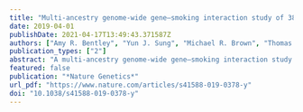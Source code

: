 ```yaml
---
title: "Multi-ancestry genome-wide gene–smoking interaction study of 387,272 individuals identifies new loci associated with serum lipids"
date: 2019-04-01
publishDate: 2021-04-17T13:49:43.371587Z
authors: ["Amy R. Bentley", "Yun J. Sung", "Michael R. Brown", "Thomas W. Winkler", "Aldi T. Kraja", "Ioanna Ntalla", "Karen Schwander", "Daniel I. Chasman", "Elise Lim", "Xuan Deng", "Xiuqing Guo", "Jingmin Liu", "Yingchang Lu", "Ching-Yu Cheng", "Xueling Sim", "Dina Vojinovic", "Jennifer E. Huffman", "Solomon K. Musani", "Changwei Li", "Mary F. Feitosa", "Melissa A. Richard", "Raymond Noordam", "Jenna Baker", "Guanjie Chen", "Hugues Aschard", "Traci M. Bartz", "Jingzhong Ding", "Rajkumar Dorajoo", "Alisa K. Manning", "Tuomo Rankinen", "Albert V. Smith", "Salman M. Tajuddin", "Wei Zhao", "Mariaelisa Graff", "Maris Alver", "Mathilde Boissel", "Jin Fang Chai", "Xu Chen", "Jasmin Divers", "Evangelos Evangelou", "Chuan Gao", "Anuj Goel", "Yanick Hagemeijer", "Sarah E. Harris", "Fernando P. Hartwig", "Meian He", "Andrea R. V. R. Horimoto", "Fang-Chi Hsu", "Yi-Jen Hung", "Anne U. Jackson", "Anuradhani Kasturiratne", "Pirjo Komulainen", "Brigitte Kühnel", "Karin Leander", "Keng-Hung Lin", "Jian’an Luan", "Leo-Pekka Lyytikäinen", "Nana Matoba", "Ilja M. Nolte", "Maik Pietzner", "Bram Prins", "Muhammad Riaz", "Antonietta Robino", "M. Abdullah Said", "Nicole Schupf", "Robert A. Scott", "Tamar Sofer", "Alena Stancáková", "Fumihiko Takeuchi", "Bamidele O. Tayo", "Peter J. van der Most", "Tibor V. Varga", "Tzung-Dau Wang", "Yajuan Wang", "Erin B. Ware", "Wanqing Wen", "Yong-Bing Xiang", "Lisa R. Yanek", "Weihua Zhang", "Jing Hua Zhao", "Adebowale Adeyemo", "Saima Afaq", "Najaf Amin", "Marzyeh Amini", "Dan E. Arking", "Zorayr Arzumanyan", "Tin Aung", "Christie Ballantyne", "R. Graham Barr", "Lawrence F. Bielak", "Eric Boerwinkle", "Erwin P. Bottinger", "Ulrich Broeckel", "Morris Brown", "Brian E. Cade", "Archie Campbell", "Mickaël Canouil", "Sabanayagam Charumathi", "Yii-Der Ida Chen", "Kaare Christensen", "Maria Pina Concas", "John M. Connell", "Lisa de las Fuentes", "H. Janaka de Silva", "Paul S. de Vries", "Ayo Doumatey", "Qing Duan", "Charles B. Eaton", "Ruben N. Eppinga", "Jessica D. Faul", "James S. Floyd", "Nita G. Forouhi", "Terrence Forrester", "Yechiel Friedlander", "Ilaria Gandin", "He Gao", "Mohsen Ghanbari", "Sina A. Gharib", "Bruna Gigante", "Franco Giulianini", "Hans J. Grabe", "C. Charles Gu", "Tamara B. Harris", "Sami Heikkinen", "Chew-Kiat Heng", "Makoto Hirata", "James E. Hixson", "M. Arfan Ikram", "Yucheng Jia", "Roby Joehanes", "Craig Johnson", "Jost Bruno Jonas", "Anne E. Justice", "Tomohiro Katsuya", "Chiea Chuen Khor", "Tuomas O. Kilpeläinen", "Woon-Puay Koh", "Ivana Kolcic", "Charles Kooperberg", "Jose E. Krieger", "Stephen B. Kritchevsky", "Michiaki Kubo", "Johanna Kuusisto", "Timo A. Lakka", "Carl D. Langefeld", "Claudia Langenberg", "Lenore J. Launer", "Benjamin Lehne", "Cora E. Lewis", "Yize Li", "Jingjing Liang", "Shiow Lin", "Ching-Ti Liu", "Jianjun Liu", "Kiang Liu", "Marie Loh", "Kurt K. Lohman", "Tin Louie", "Anna Luzzi", "Reedik Mägi", "Anubha Mahajan", "Ani W. Manichaikul", "Colin A. McKenzie", "Thomas Meitinger", "Andres Metspalu", "Yuri Milaneschi", "Lili Milani", "Karen L. Mohlke", "Yukihide Momozawa", "Andrew P. Morris", "Alison D. Murray", "Mike A. Nalls", "Matthias Nauck", "Christopher P. Nelson", "Kari E. North", "Jeffrey R. O’Connell", "Nicholette D. Palmer", "George J. Papanicolau", "Nancy L. Pedersen", "Annette Peters", "Patricia A. Peyser", "Ozren Polasek", "Neil Poulter", "Olli T. Raitakari", "Alex P. Reiner", "Frida Renström", "Treva K. Rice", "Stephen S. Rich", "Jennifer G. Robinson", "Lynda M. Rose", "Frits R. Rosendaal", "Igor Rudan", "Carsten O. Schmidt", "Pamela J. Schreiner", "William R. Scott", "Peter Sever", "Yuan Shi", "Stephen Sidney", "Mario Sims", "Jennifer A. Smith", "Harold Snieder", "John M. Starr", "Konstantin Strauch", "Heather M. Stringham", "Nicholas Y. Q. Tan", "Hua Tang", "Kent D. Taylor", "Yik Ying Teo", "Yih Chung Tham", "Henning Tiemeier", "Stephen T. Turner", "André G. Uitterlinden", "Diana van Heemst", "Melanie Waldenberger", "Heming Wang", "Lan Wang", "Lihua Wang", "Wen Bin Wei", "Christine A. Williams", "Gregory Wilson", "Mary K. Wojczynski", "Jie Yao", "Kristin Young", "Caizheng Yu", "Jian-Min Yuan", "Jie Zhou", "Alan B. Zonderman", "Diane M. Becker", "Michael Boehnke", "Donald W. Bowden", "John C. Chambers", "Richard S. Cooper", "Ulf de Faire", "Ian J. Deary", "Paul Elliott", "Tõnu Esko", "Martin Farrall", "Paul W. Franks", "Barry I. Freedman", "Philippe Froguel", "Paolo Gasparini", "Christian Gieger", "Bernardo L. Horta", "Jyh-Ming Jimmy Juang", "Yoichiro Kamatani", "Candace M. Kammerer", "Norihiro Kato", "Jaspal S. Kooner", "Markku Laakso", "Cathy C. Laurie", "I.-Te Lee", "Terho Lehtimäki", "Patrik K. E. Magnusson", "Albertine J. Oldehinkel", "Brenda W. J. H. Penninx", "Alexandre C. Pereira", "Rainer Rauramaa", "Susan Redline", "Nilesh J. Samani", "James Scott", "Xiao-Ou Shu", "Pim van der Harst", "Lynne E. Wagenknecht", "Jun-Sing Wang", "Ya Xing Wang", "Nicholas J. Wareham", "Hugh Watkins", "David R. Weir", "Ananda R. Wickremasinghe", "Tangchun Wu", "Eleftheria Zeggini", "Wei Zheng", "Claude Bouchard", "Michele K. Evans", "Vilmundur Gudnason", "Sharon L. R. Kardia", "Yongmei Liu", "Bruce M. Psaty", "Paul M. Ridker", "Rob M. van Dam", "Dennis O. Mook-Kanamori", "Myriam Fornage", "Michael A. Province", "Tanika N. Kelly", "Ervin R. Fox", "Caroline Hayward", "Cornelia M. van Duijn", "E. Shyong Tai", "Tien Yin Wong", "Ruth J. F. Loos", "Nora Franceschini", "Jerome I. Rotter", "Xiaofeng Zhu", "Laura J. Bierut", "W. James Gauderman", "Kenneth Rice", "Patricia B. Munroe", "Alanna C. Morrison", "Dabeeru C. Rao", "Charles N. Rotimi", "L. Adrienne Cupples"]
publication_types: ["2"]
abstract: "A multi-ancestry genome-wide gene–smoking interaction study identifies 13 new loci associated with serum lipids."
featured: false
publication: "*Nature Genetics*"
url_pdf: "https://www.nature.com/articles/s41588-019-0378-y"
doi: "10.1038/s41588-019-0378-y"
---
```


